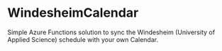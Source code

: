 # WindesheimCalendar
Simple Azure Functions solution to sync the Windesheim (University of Applied Science) schedule with your own Calendar.
